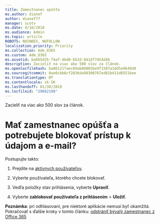 ```yaml
---
title: Zamestnanec opúšťa
ms.author: dianef
author: dianef77
manager: scotv
ms.date: 4/16/2018
ms.audience: Admin
ms.topic: article
ROBOTS: NOINDEX, NOFOLLOW
localization_priority: Priority
ms.collection: Adm_O365
ms.custom: Adm_O365
ms.assetid: ba665d35-f4af-4bd0-b52d-841df7454d4b
description: Zacieliť na viac ako 500 slov za článok.
ms.openlocfilehash: ba06121faec69ab80805be9f1507a1dd5e9649d8
ms.sourcegitcommit: 0ae6cbb8cf2836da98300767ed81b411d6551bee
ms.translationtype: MT
ms.contentlocale: sk-SK
ms.lasthandoff: 01/30/2019
ms.locfileid: "29662198"
---
```

Zacieliť na viac ako 500 slov za článok.
  
# <a name="have-an-employee-leaving-and-need-to-block-access-to-data-and-email"></a>Mať zamestnanec opúšťa a potrebujete blokovať prístup k údajom a e-mail?

Postupujte takto:
  
1. Prejdite na [aktívnych používateľov](https://support.office.com/article/https://portal.office.com/adminportal/home.aspx#/users).
    
2. Vyberte používateľa, ktorého chcete blokovať. 
    
3. Vedľa položky stav prihlásenia, vyberte **Upraviť**. 
    
4. Vyberte **zablokovať používateľa z prihlásením** \> **Uložiť**. 
    
 **Poznámka**: pri odhlasovaní, pre niektoré aplikácie nemusí byť okamžitá. Pokračovať s ďalšie kroky v tomto článku: [odstrániť bývalý zamestnanec z Office 365](https://support.office.com/article/https://support.office.com/article/Remove-a-former-employee-from-Office-365-44d96212-4d90-4027-9aa9-a95eddb367d1.aspx)
  

